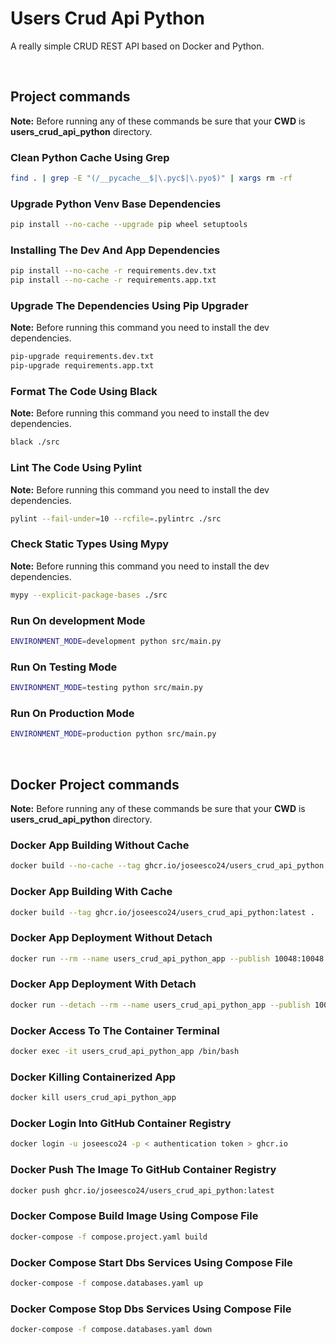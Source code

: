 # Users Crud Api Python

A really simple CRUD REST API based on Docker and Python.

<br/>

## Project commands

**Note:** Before running any of these commands be sure that your **CWD** is **users_crud_api_python** directory.

### Clean Python Cache Using Grep

```bash
find . | grep -E "(/__pycache__$|\.pyc$|\.pyo$)" | xargs rm -rf
```

### Upgrade Python Venv Base Dependencies

```bash
pip install --no-cache --upgrade pip wheel setuptools
```

### Installing The Dev And App Dependencies

```bash
pip install --no-cache -r requirements.dev.txt
pip install --no-cache -r requirements.app.txt

```

### Upgrade The Dependencies Using Pip Upgrader

**Note:** Before running this command you need to install the dev dependencies.

```bash
pip-upgrade requirements.dev.txt
pip-upgrade requirements.app.txt
```

### Format The Code Using Black

**Note:** Before running this command you need to install the dev dependencies.

```bash
black ./src
```

### Lint The Code Using Pylint

**Note:** Before running this command you need to install the dev dependencies.

```bash
pylint --fail-under=10 --rcfile=.pylintrc ./src
```

### Check Static Types Using Mypy

**Note:** Before running this command you need to install the dev dependencies.

```bash
mypy --explicit-package-bases ./src
```

### Run On development Mode

```bash
ENVIRONMENT_MODE=development python src/main.py
```

### Run On Testing Mode

```bash
ENVIRONMENT_MODE=testing python src/main.py
```

### Run On Production Mode

```bash
ENVIRONMENT_MODE=production python src/main.py
```

<br/>

## Docker Project commands

**Note:** Before running any of these commands be sure that your **CWD** is **users_crud_api_python** directory.

### Docker App Building Without Cache

```bash
docker build --no-cache --tag ghcr.io/joseesco24/users_crud_api_python:latest .
```

### Docker App Building With Cache

```bash
docker build --tag ghcr.io/joseesco24/users_crud_api_python:latest .
```

### Docker App Deployment Without Detach

```bash
docker run --rm --name users_crud_api_python_app --publish 10048:10048 --env-file ./.env --env ENVIRONMENT_MODE=production ghcr.io/joseesco24/users_crud_api_python:latest
```

### Docker App Deployment With Detach

```bash
docker run --detach --rm --name users_crud_api_python_app --publish 10048:10048 --env-file ./.env --env ENVIRONMENT_MODE=production ghcr.io/joseesco24/users_crud_api_python:latest
```

### Docker Access To The Container Terminal

```bash
docker exec -it users_crud_api_python_app /bin/bash
```

### Docker Killing Containerized App

```bash
docker kill users_crud_api_python_app
```

### Docker Login Into GitHub Container Registry

```bash
docker login -u joseesco24 -p < authentication token > ghcr.io
```

### Docker Push The Image To GitHub Container Registry

```bash
docker push ghcr.io/joseesco24/users_crud_api_python:latest
```

### Docker Compose Build Image Using Compose File

```bash
docker-compose -f compose.project.yaml build
```

### Docker Compose Start Dbs Services Using Compose File

```bash
docker-compose -f compose.databases.yaml up
```

### Docker Compose Stop Dbs Services Using Compose File

```bash
docker-compose -f compose.databases.yaml down
```

<br/>
